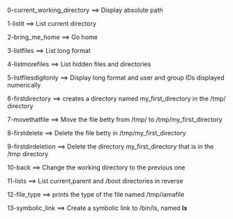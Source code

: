 0-current_working_directory ==> Display absolute path

1-listit ==> List current directory

2-bring_me_home ==> Go home

3-listfiles ==> List long format

4-listmorefiles ==> List hidden files and directories

5-listfilesdigitonly ==> Display long format and user and group IDs displayed numerically

6-firstdirectory ==> creates a directory named my_first_directory in the /tmp/ directory

7-movethatfile ==> Move the file betty from /tmp/ to /tmp/my_first_directory

8-firstdelete ==> Delete the file betty in /tmp/my_first_directory

9-firstdirdeletion ==> Delete the directory my_first_directory that is in the /tmp directory

10-back ==> Change the working directory to the previous one

11-lists ==> List current,parent and /boot directories in reverse

12-file_type ==> prints the type of the file named /tmp/iamafile

13-symbolic_link ==> Create a symbolic link to /bin/ls, named __ls__

